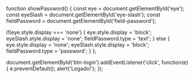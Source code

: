 function showPassword() {
  const eye = document.getElementById('eye');
  const eyeSlash = document.getElementById('eye-slash');
  const fieldPassword = document.getElementById('field-password');

  if(eye.style.display === 'none') {
    eye.style.display = 'block';
    eyeSlash.style.display = 'none';
    fieldPassword.type = 'text';
  } else {
    eye.style.display = 'none';
    eyeSlash.style.display = 'block';
    fieldPassword.type = 'password';
  }
};

document.getElementById('btn-login').addEventListener('click', function(e) {
  e.preventDefault();
  alert('Logado!');
});

